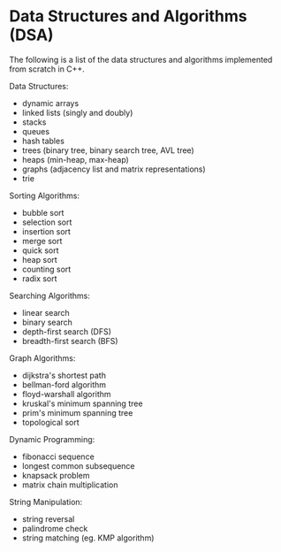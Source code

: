 # Data Structures and Algorithms (DSA)

The following is a list of the data structures and algorithms implemented from scratch in C++.

Data Structures:
- dynamic arrays
- linked lists (singly and doubly)
- stacks
- queues
- hash tables
- trees (binary tree, binary search tree, AVL tree)
- heaps (min-heap, max-heap)
- graphs (adjacency list and matrix representations)
- trie

Sorting Algorithms:
- bubble sort
- selection sort
- insertion sort
- merge sort
- quick sort
- heap sort
- counting sort
- radix sort

Searching Algorithms:
- linear search
- binary search
- depth-first search (DFS)
- breadth-first search (BFS)

Graph Algorithms:
- dijkstra's shortest path
- bellman-ford algorithm
- floyd-warshall algorithm
- kruskal's minimum spanning tree
- prim's minimum spanning tree
- topological sort

Dynamic Programming:
- fibonacci sequence
- longest common subsequence
- knapsack problem
- matrix chain multiplication

String Manipulation:
- string reversal
- palindrome check
- string matching (eg. KMP algorithm)
